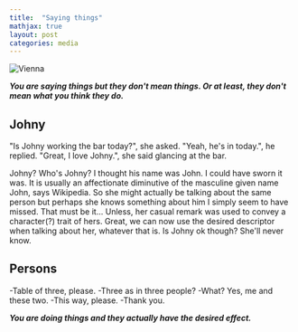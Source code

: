 ```yaml
---
title:  "Saying things"
mathjax: true
layout: post
categories: media
---
```



![Vienna](https://f4.bcbits.com/img/0030972589_20.jpg)

***You are saying things but they don't mean things. Or at least, they don't mean what you think they do.***

## Johny

"Is Johny working the bar today?", she asked. "Yeah, he's in today.", he replied.
"Great, I love Johny.", she said glancing at the bar.

Johny? Who's Johny? I thought his name was John. I could have sworn it was. It is usually an affectionate diminutive of the masculine given name John, says Wikipedia. So she might actually be talking about the same person but perhaps she knows something about him I simply seem to have missed. That must be it... Unless, her casual remark was used to convey a character(?) trait of hers. Great, we can now use the desired descriptor when talking about her, whatever that is. Is Johny ok though? She'll never know.


## Persons

-Table of three, please.
-Three as in three people?
-What? Yes, me and these two.
-This way, please.
-Thank you.

 




***You are doing things and they actually have the desired effect.***
